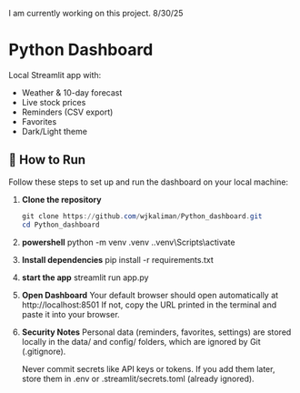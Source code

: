I am currently working on this project. 8/30/25
 
 
 # Python Dashboard

Local Streamlit app with:
- Weather & 10-day forecast
- Live stock prices
- Reminders (CSV export)
- Favorites
- Dark/Light theme


## 🚀 How to Run

Follow these steps to set up and run the dashboard on your local machine:

1. **Clone the repository**
   ```powershell
   git clone https://github.com/wjkaliman/Python_dashboard.git
   cd Python_dashboard

2. **powershell**
    python -m venv .venv 
    .\.venv\Scripts\activate

3. **Install dependencies**
    pip install -r requirements.txt

4. **start the app**
    streamlit run app.py

5. **Open Dashboard**
    Your default browser should open automatically at http://localhost:8501
    If not, copy the URL printed in the terminal and paste it into your browser.

6.  **Security Notes**
    Personal data (reminders, favorites, settings) are stored locally in the data/ and config/ folders, which are ignored by Git (.gitignore).

    Never commit secrets like API keys or tokens. If you add them later, store them in .env or .streamlit/secrets.toml (already ignored).
